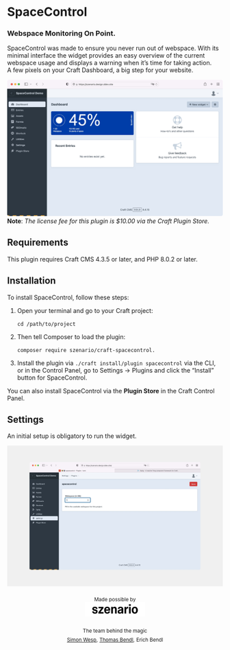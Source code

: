 # SpaceControl

### Webspace Monitoring On Point.

SpaceControl was made to ensure you never run out of webspace. With its minimal interface the widget provides an easy
overview of the current webspace usage and displays a warning when it’s time for taking action.  
A few pixels on your Craft Dashboard, a big step for your website.

![Screenshot](spacecontrol_demo-full.jpg)
**Note**: _The license fee for this plugin is $10.00 via the Craft Plugin Store._

## Requirements

This plugin requires Craft CMS 4.3.5 or later, and PHP 8.0.2 or later.

## Installation

To install SpaceControl, follow these steps:

1. Open your terminal and go to your Craft project:

       cd /path/to/project

2. Then tell Composer to load the plugin:

       composer require szenario/craft-spacecontrol.

3. Install the plugin via `./craft install/plugin spacecontrol` via the CLI, or in the Control Panel, go to Settings →
   Plugins and click the “Install” button for SpaceControl.

You can also install SpaceControl via the **Plugin Store** in the Craft Control Panel.

## Settings

An initial setup is obligatory to run the widget.

![Screenshot](spacecontrol_demo-full-settings.jpg)

<div align="center">
  <sub>Made possible by</sub>
  <sub><br />
  <a href="https://szenario.design/" target="_blank">
    <img src="szenario-logo.svg" style="width:140px;" alt="szenario.design logo" /></a>
  </sub><br /><br />
  <sub>The team behind the magic</sub><br />
  <sub><a href="https://twitter.com/smonist">Simon Wesp</a>,</sub> 
  <sub><a href="https://twitter.com/thomasbendl">Thomas Bendl</a>,</sub>
  <sub>Erich Bendl</sub>  
</div>
